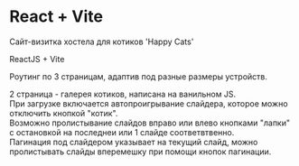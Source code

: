 # React + Vite

Сайт-визитка хостела для котиков 'Happy Cats'  

ReactJS + Vite

Роутинг по 3 страницам, адаптив под разные размеры устройств.  

2 страница - галерея котиков, написана на ванильном JS.  
При загрузке включается автопроигрывание слайдера, которое можно отключить кнопкой "котик".  
Возможно пролистывание слайдов вправо или влево кнопками "лапки" с остановкой на последнеи или 1 слайде соответвтвенно.  
Пагинация под слайдером указывает на текущий слайд, можно пролистывать слайды вперемешку при помощи кнопок пагинации.
